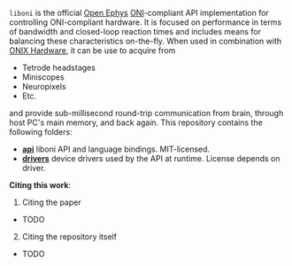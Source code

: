 `liboni` is the official [Open Ephys](https://open-ephys.org/) 
[ONI](https://github.com/jonnew/ONI)-compliant API implementation
for controlling ONI-compliant hardware. It is focused on performance in terms of
bandwidth and closed-loop reaction times and includes means for balancing these
characteristics on-the-fly. When used in combination with 
[ONIX Hardware](https://github.com/jonnew/ONIX), it can be use to acquire from

- Tetrode headstages
- Miniscopes
- Neuropixels
- Etc.

and provide sub-millisecond round-trip communication from brain, through host PC's
main memory, and back again. This repository contains the following folders:

- **[api](api/README.md)** liboni API and language bindings. MIT-licensed.
- **[drivers](drivers/README.md)** device drivers used by the API at runtime.
  License depends on driver.
  
__Citing this work__: 

1. Citing the paper

  - TODO

2. Citing the repository itself

  - TODO
